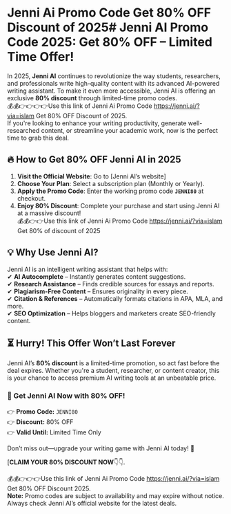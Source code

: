 # Jenni Ai Promo Code Get 80% OFF Discount of 2025# **Jenni AI Promo Code 2025: Get 80% OFF – Limited Time Offer!**  

In 2025, **Jenni AI** continues to revolutionize the way students, researchers, and professionals write high-quality content with its advanced AI-powered writing assistant. To make it even more accessible, Jenni AI is offering an exclusive **80% discount** through limited-time promo codes.                                                                
💰💰👉👉👉👉Use this link of Jenni Ai Promo Code https://jenni.ai/?via=islam Get 80% OFF Discount of 2025.                 
If you're looking to enhance your writing productivity, generate well-researched content, or streamline your academic work, now is the perfect time to grab this deal.  

## **🔥 How to Get 80% OFF Jenni AI in 2025**  

1. **Visit the Official Website**: Go to [Jenni AI’s website]
2. **Choose Your Plan**: Select a subscription plan (Monthly or Yearly).  
3. **Apply the Promo Code**: Enter the working promo code **`JENNI80`** at checkout.                                 
4. **Enjoy 80% Discount**: Complete your purchase and start using Jenni AI at a massive discount!                                                 
💰💰👉👉Use this link of Jenni Ai Promo Code https://jenni.ai/?via=islam Get 80% of discount of 2025                       
  ## **💡 Why Use Jenni AI?**  
Jenni AI is an intelligent writing assistant that helps with:  
✔ **AI Autocomplete** – Instantly generates content suggestions.  
✔ **Research Assistance** – Finds credible sources for essays and reports.  
✔ **Plagiarism-Free Content** – Ensures originality in every piece.  
✔ **Citation & References** – Automatically formats citations in APA, MLA, and more.  
✔ **SEO Optimization** – Helps bloggers and marketers create SEO-friendly content.  

## **⏳ Hurry! This Offer Won’t Last Forever**  
Jenni AI’s **80% discount** is a limited-time promotion, so act fast before the deal expires. Whether you're a student, researcher, or content creator, this is your chance to access premium AI writing tools at an unbeatable price.  

### **🚀 Get Jenni AI Now with 80% OFF!**  
👉 **Promo Code:** `JENNI80`  
👉 **Discount:** 80% OFF  
👉 **Valid Until:** Limited Time Only  

Don’t miss out—upgrade your writing game with Jenni AI today! 🎉  

[**CLAIM YOUR 80% DISCOUNT NOW**👇👇.        

💰💰👉👉👉Use this link of Jenni Ai Promo Code https://jenni.ai/?via=islam Get 80% OFF Discount 2025.                                            
 **Note:** Promo codes are subject to availability and may expire without notice. Always check Jenni AI’s official website for the latest deals.

